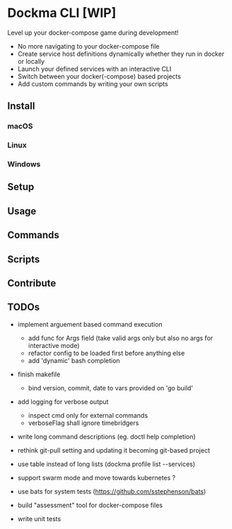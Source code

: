 # Dockma CLI [WIP]

Level up your docker-compose game during development!

- No more navigating to your docker-compose file
- Create service host definitions dynamically whether they run in docker or locally
- Launch your defined services with an interactive CLI
- Switch between your docker(-compose) based projects
- Add custom commands by writing your own scripts

## Install

### macOS

### Linux

### Windows

## Setup

## Usage

## Commands

## Scripts

## Contribute

## TODOs

- implement arguement based command execution
  - add func for Args field (take valid args only but also no args for interactive mode)
  - refactor config to be loaded first before anything else
  - add 'dynamic' bash completion
- finish makefile
  - bind version, commit, date to vars provided on 'go build'
- add logging for verbose output
  - inspect cmd only for external commands
  - verboseFlag shall ignore timebridgers
- write long command descriptions (eg. doctl help completion)
- rethink git-pull setting and updating it becoming git-based project
- use table instead of long lists (dockma profile list --services)
- support swarm mode and move towards kubernetes ?

- use bats for system tests (https://github.com/sstephenson/bats)
- build "assessment" tool for docker-compose files
- write unit tests
